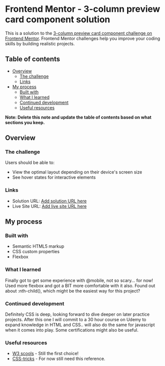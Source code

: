 # Frontend Mentor - 3-column preview card component solution

This is a solution to the [3-column preview card component challenge on Frontend Mentor](https://www.frontendmentor.io/challenges/3column-preview-card-component-pH92eAR2-). Frontend Mentor challenges help you improve your coding skills by building realistic projects. 

## Table of contents

- [Overview](#overview)
  - [The challenge](#the-challenge)
  - [Links](#links)
- [My process](#my-process)
  - [Built with](#built-with)
  - [What I learned](#what-i-learned)
  - [Continued development](#continued-development)
  - [Useful resources](#useful-resources)

**Note: Delete this note and update the table of contents based on what sections you keep.**

## Overview

### The challenge

Users should be able to:

- View the optimal layout depending on their device's screen size
- See hover states for interactive elements


### Links

- Solution URL: [Add solution URL here](https://your-solution-url.com)
- Live Site URL: [Add live site URL here](https://your-live-site-url.com)

## My process

### Built with

- Semantic HTML5 markup
- CSS custom properties
- Flexbox


### What I learned

Finally got to get some experience with @mobile, not so scary... for now! Used more flexbox and got a BIT more comfortable with it also. 
Found out about :nth-child(), which might be the easiest way for this project?


### Continued development

Definitely CSS is deep, looking forward to dive deeper on later practice projects.
After this one I will commit to a 30 hour course on Udemy to expand knowledge in HTML and CSS.. will also do the same for javascript when it comes into play.
Some certifications might also be useful.


### Useful resources

- [W3 scools](https://www.w3schools.com/) - Still the first choice!
- [CSS-tricks](https://css-tricks.com/snippets/css/a-guide-to-flexbox/) - For now still need this reference.
